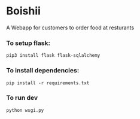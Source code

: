 # Boishii
A Webapp for customers to order food at resturants



### To setup flask: 

```pip3 install flask flask-sqlalchemy```

### To install dependencies:

```pip install -r requirements.txt```

### To run dev

```python wsgi.py```